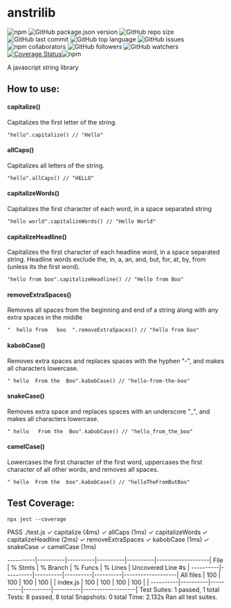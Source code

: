 # anstrilib

![npm](https://img.shields.io/npm/v/anstrilib) ![GitHub package.json version](https://img.shields.io/github/package-json/v/anisha7/anstrilib) ![GitHub repo size](https://img.shields.io/github/repo-size/anisha7/anstrilib?style=plastic) ![GitHub last commit](https://img.shields.io/github/last-commit/anisha7/anstrilib?style=plastic) ![GitHub top language](https://img.shields.io/github/languages/top/anisha7/anstrilib) ![GitHub issues](https://img.shields.io/github/issues-raw/anisha7/anstrilib) ![npm collaborators](https://img.shields.io/npm/collaborators/anstrilib) ![GitHub followers](https://img.shields.io/github/followers/anisha7?style=social) ![GitHub watchers](https://img.shields.io/github/watchers/anisha7/anstrilib?style=social) [![Coverage Status](https://coveralls.io/repos/github/Anisha7/anstrilib/badge.svg?branch=master)](https://coveralls.io/github/Anisha7/anstrilib?branch=master)![npm](https://img.shields.io/npm/dy/anstrilib)

 A javascript string library

## How to use:

#### capitalize()
Capitalizes the first letter of the string.

`"hello".capitalize() // "Hello"`

#### allCaps()
Capitalizes all letters of the string.

`"hello".allCaps() // "HELLO"`

#### capitalizeWords()
Capitalizes the first character of each word, in a space separated string

`"hello world".capitalizeWords() // "Hello World"`

#### capitalizeHeadline()
Capitalizes the first character of each headline word, in a space separated string.
Headline words exclude the, in, a, an, and, but, for, at, by, from (unless its the first word).

`"hello from boo".capitalizeHeadline() // "Hello from Boo"`

#### removeExtraSpaces()
Removes all spaces from the beginning and end of a string along with any extra spaces in the middle

`"  hello from   boo  ".removeExtraSpaces() // "hello from boo"`

#### kabobCase()
Removes extra spaces and replaces spaces with the hyphen "-", and makes all characters lowercase.

`" hello  From the  Boo".kabobCase() // "hello-from-the-boo"`

#### snakeCase()
Removes extra space and replaces spaces with an underscore "_", and makes all characters lowercase.

`" hello   From the  Boo".kabobCase() // "hello_from_the_boo"`

#### camelCase()
Lowercases the first character of the first word, uppercases the first character of all other words, and removes all spaces.

``" hello  From the  boo".kabobCase() // "helloTheFromButBoo"``

## Test Coverage:

```npx jest --coverage```

 PASS  ./test.js
  ✓ capitalize (4ms)
  ✓ allCaps (1ms)
  ✓ capitalizeWords
  ✓ capitalizeHeadline (2ms)
  ✓ removeExtraSpaces
  ✓ kabobCase (1ms)
  ✓ snakeCase
  ✓ camelCase (1ms)

----------|----------|----------|----------|----------|-------------------|
File      |  % Stmts | % Branch |  % Funcs |  % Lines | Uncovered Line #s |
----------|----------|----------|----------|----------|-------------------|
All files |      100 |      100 |      100 |      100 |                   |
 index.js |      100 |      100 |      100 |      100 |                   |
----------|----------|----------|----------|----------|-------------------|
Test Suites: 1 passed, 1 total
Tests:       8 passed, 8 total
Snapshots:   0 total
Time:        2.132s
Ran all test suites.